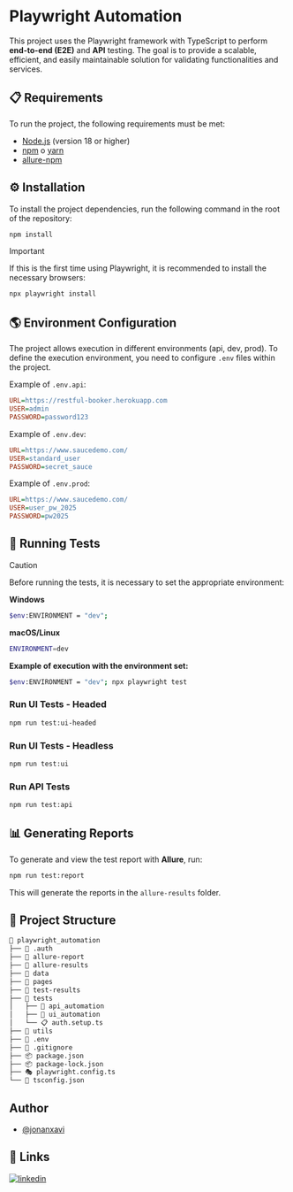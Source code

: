 # Playwright Automation
This project uses the Playwright framework with TypeScript to perform **end-to-end (E2E)** and **API** testing. The goal is to provide a scalable, efficient, and easily maintainable solution for validating functionalities and services.

## 📋 Requirements
To run the project, the following requirements must be met:
- [Node.js](https://nodejs.org/) (version 18 or higher)
- [npm](https://www.npmjs.com/) o [yarn](https://yarnpkg.com/)
- [allure-npm](https://github.com/allure-framework/allure-npm)

## ⚙️ Installation
To install the project dependencies, run the following command in the root of the repository:
```bash
npm install
```

> [!IMPORTANT]
> If this is the first time using Playwright, it is recommended to install the necessary browsers:
> ```bash
> npx playwright install
> ```

## 🌎 Environment Configuration
The project allows execution in different environments (api, dev, prod). To define the execution environment, you need to configure `.env` files within the project.

Example of `.env.api`:
```ini
URL=https://restful-booker.herokuapp.com
USER=admin
PASSWORD=password123
```

Example of `.env.dev`:
```ini
URL=https://www.saucedemo.com/
USER=standard_user
PASSWORD=secret_sauce
```

Example of `.env.prod`:
```ini
URL=https://www.saucedemo.com/
USER=user_pw_2025
PASSWORD=pw2025
```

## 🚀 Running Tests
> [!CAUTION]
> Before running the tests, it is necessary to set the appropriate environment:
>
> **Windows**
> ```bash
> $env:ENVIRONMENT = "dev";
> ```
>
> **macOS/Linux**
> ```bash
> ENVIRONMENT=dev
> ```
>
> **Example of execution with the environment set:**
> ```bash
> $env:ENVIRONMENT = "dev"; npx playwright test
> ```

### Run UI Tests - Headed
```bash
npm run test:ui-headed
```

### Run UI Tests - Headless
```bash
npm run test:ui
```

### Run API Tests
```bash
npm run test:api
```

## 📊 Generating Reports
To generate and view the test report with **Allure**, run:
```bash
npm run test:report
```
This will generate the reports in the `allure-results` folder.

## 📂 Project Structure
```bash
📁 playwright_automation
├── 📁 .auth
├── 📁 allure-report
├── 📁 allure-results
├── 📁 data
├── 📁 pages
├── 📁 test-results
├── 📁 tests
│   ├── 📁 api_automation
│   ├── 📁 ui_automation
│   └── 📋 auth.setup.ts
├── 📁 utils
├── 🔐 .env
├── 🚫 .gitignore
├── 📦 package.json
├── 📦 package-lock.json
├── 🎭 playwright.config.ts
└── 🔧 tsconfig.json
```

## Author
- [@jonanxavi](https://www.github.com/jonanxavi)

## 🔗 Links
[![linkedin](https://img.shields.io/badge/linkedin-0A66C2?style=for-the-badge&logo=linkedin&logoColor=white)](https://www.linkedin.com/in/jonathan-fernandez-/)
